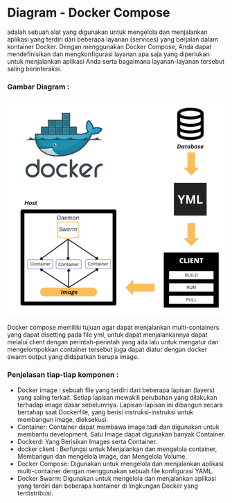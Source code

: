 # Diagram - Docker Compose
adalah sebuah alat yang digunakan untuk mengelola dan menjalankan aplikasi yang terdiri dari beberapa layanan (services) yang berjalan dalam kontainer Docker. Dengan menggunakan Docker Compose, Anda dapat mendefinisikan dan mengkonfigurasi layanan apa saja yang diperlukan untuk menjalankan aplikasi Anda serta bagaimana layanan-layanan tersebut saling berinteraksi.

### Gambar Diagram :<br>
<div align="center"><img src="gambar/gambar-tugas.jpg"></div>

Docker compose memiliki tujuan agar dapat menjalankan multi-containers yang dapat disetting pada file yml, untuk dapat menjalankannya dapat melalui client dengan perintah-perintah yang ada lalu untuk mengatur dan mengelompokkan container tersebut juga dapat diatur dengan docker swarm output yang didapatkan berupa image.<br>

### Penjelasan tiap-tiap komponen :<br>
- Docker image : sebuah file yang terdiri dari beberapa lapisan (layers) yang saling terkait. Setiap lapisan mewakili perubahan yang dilakukan terhadap image dasar sebelumnya. Lapisan-lapisan ini dibangun secara bertahap saat Dockerfile, yang berisi instruksi-instruksi untuk membangun image, dieksekusi.
- Container: Container dapat membawa image tadi dan digunakan untuk membantu development. Satu Image dapat digunakan banyak Container.
- Dockerd: Yang Berisikan Images serta Container.
- docker client : Berfungsi untuk Menjalankan dan mengelola container, Membangun dan mengelola image, dan Mengelola Volume.
- Docker Compose: Digunakan untuk mengelola dan menjalankan aplikasi multi-container dengan menggunakan sebuah file konfigurasi YAML.
- Docker Swarm: Digunakan untuk mengelola dan menjalankan aplikasi yang terdiri dari beberapa kontainer di lingkungan Docker yang terdistribusi.

